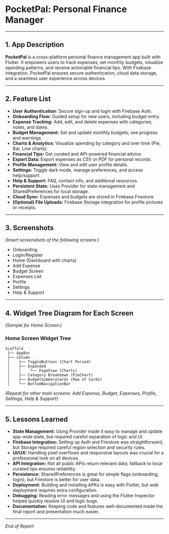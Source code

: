 # PocketPal: Personal Finance Manager

---

## 1. App Description

**PocketPal** is a cross-platform personal finance management app built with Flutter. It empowers users to track expenses, set monthly budgets, visualize spending patterns, and receive actionable financial tips. With Firebase integration, PocketPal ensures secure authentication, cloud data storage, and a seamless user experience across devices.

---

## 2. Feature List

- **User Authentication:** Secure sign-up and login with Firebase Auth.
- **Onboarding Flow:** Guided setup for new users, including budget entry.
- **Expense Tracking:** Add, edit, and delete expenses with categories, notes, and dates.
- **Budget Management:** Set and update monthly budgets; see progress and warnings.
- **Charts & Analytics:** Visualize spending by category and over time (Pie, Bar, Line charts).
- **Financial Tips:** Get curated and API-powered financial advice.
- **Export Data:** Export expenses as CSV or PDF for personal records.
- **Profile Management:** View and edit user profile details.
- **Settings:** Toggle dark mode, manage preferences, and access help/support.
- **Help & Support:** FAQ, contact info, and additional resources.
- **Persistent State:** Uses Provider for state management and SharedPreferences for local storage.
- **Cloud Sync:** Expenses and budgets are stored in Firebase Firestore.
- **(Optional) File Uploads:** Firebase Storage integration for profile pictures or receipts.

---

## 3. Screenshots

*(Insert screenshots of the following screens:)*

- Onboarding
- Login/Register
- Home (Dashboard with charts)
- Add Expense
- Budget Screen
- Expenses List
- Profile
- Settings
- Help & Support

---

## 4. Widget Tree Diagram for Each Screen

*(Sample for Home Screen:)*

### Home Screen Widget Tree
```
Scaffold
 ├── AppBar
 ├── Column
 │    ├── ToggleButtons (Chart Period)
 │    ├── Expanded
 │    │    └── PageView (Charts)
 │    ├── Category Breakdown (PieChart)
 │    ├── BudgetSummaryCards (Row of Cards)
 │    └── BottomNavigationBar
```

*(Repeat for other main screens: Add Expense, Budget, Expenses, Profile, Settings, Help & Support)*

---

## 5. Lessons Learned

- **State Management:** Using Provider made it easy to manage and update app-wide state, but required careful separation of logic and UI.
- **Firebase Integration:** Setting up Auth and Firestore was straightforward, but Storage required careful region selection and security rules.
- **UI/UX:** Handling pixel overflows and responsive layouts was crucial for a professional look on all devices.
- **API Integration:** Not all public APIs return relevant data; fallback to local curated tips ensures reliability.
- **Persistence:** SharedPreferences is great for simple flags (onboarding, login), but Firestore is better for user data.
- **Deployment:** Building and installing APKs is easy with Flutter, but web deployment requires extra configuration.
- **Debugging:** Reading error messages and using the Flutter Inspector helped quickly resolve UI and logic bugs.
- **Documentation:** Keeping code and features well-documented made the final report and presentation much easier.

---

*End of Report* 